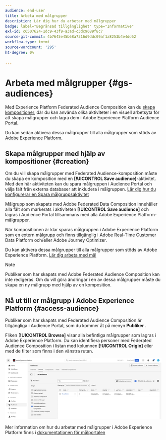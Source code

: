 ```yaml
---
audience: end-user
title: Arbeta med målgrupper
description: Lär dig hur du arbetar med målgrupper
badge: label="Begränsad tillgänglighet" type="Informative"
exl-id: c6507624-1dc9-43f9-a3ad-c3dc9689f8c7
source-git-commit: 4b7645e45b68a7316d9ddc09af1a8253b4e4dd62
workflow-type: tm+mt
source-wordcount: '295'
ht-degree: 0%

---
```


# Arbeta med målgrupper {#gs-audiences}

Med Experience Platform Federated Audience Composition kan du [skapa kompositioner](../compositions/gs-compositions.md), där du kan använda olika aktiviteter i en visuell arbetsyta för att skapa målgrupper och lagra dem i Adobe Experience Platform Audience Portal.

Du kan sedan aktivera dessa målgrupper till alla målgrupper som stöds av Adobe Experience Platform.

## Skapa målgrupper med hjälp av kompositioner {#creation}

Om du vill skapa målgrupper med Federated Audience-komposition måste du skapa en komposition med en **[!UICONTROL Save audience]**-aktivitet. Med den här aktiviteten kan du spara målgruppen i Audience Portal och välja fält från externa databaser att inkludera i målgruppen. [Lär dig hur du konfigurerar en Spara målgruppsaktivitet](../compositions/activities/save-audience.md)

Målgrupp som skapats med Adobe Federated Data Composition innehåller alla fält som markerats i aktiviteten **[!UICONTROL Save audience]** och lagras i Audience Portal tillsammans med alla Adobe Experience Platform-målgrupper.

När kompositionen är klar sparas målgruppen i Adobe Experience Platform som en extern målgrupp och finns tillgänglig i Adobe Real-Time Customer Data Platform och/eller Adobe Journey Optimizer.

Du kan aktivera dessa målgrupper till alla målgrupper som stöds av Adobe Experience Platform. [Lär dig arbeta med mål](https://experienceleague.adobe.com/en/docs/experience-platform/destinations/home)

>[!NOTE]
>
>Publiker som har skapats med Adobe Federated Audience Composition kan inte redigeras. Om du vill göra ändringar i en av dessa målgrupper måste du skapa en ny målgrupp med hjälp av en komposition.

## Nå ut till er målgrupp i Adobe Experience Platform {#access-audience}

Publiker som har skapats med Federated Audience Composition är tillgängliga i Audience Portal, som du kommer åt på menyn **Publiker** .

Fliken **[!UICONTROL Browse]** visar alla befintliga målgrupper som lagras i Adobe Experience Platform. Du kan identifiera personer med Federated Audience Composition i listan med kolumnen **[!UICONTROL Origin]** eller med de filter som finns i den vänstra rutan.

![](assets/audiences-list.png)

Mer information om hur du arbetar med målgrupper i Adobe Experience Platform finns i [dokumentationen för målportalen](https://experienceleague.adobe.com/en/docs/experience-platform/segmentation/ui/audience-portal)

<!-- add link to this donc once published: https://jira.corp.adobe.com/browse/PLAT-198674-->